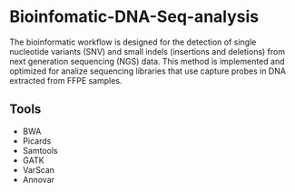 # Bioinfomatic-DNA-Seq-analysis

The bioinformatic workflow is designed for the detection of single nucleotide  variants (SNV) and small indels (insertions and deletions) from next generation sequencing (NGS) data. This method is implemented and optimized for analize sequencing libraries that use capture probes in DNA extracted from FFPE samples. 

## Tools
- BWA
- Picards
- Samtools
- GATK
- VarScan
- Annovar
